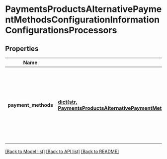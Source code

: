 # PaymentsProductsAlternativePaymentMethodsConfigurationInformationConfigurationsProcessors

## Properties
Name | Type | Description | Notes
------------ | ------------- | ------------- | -------------
**payment_methods** | [**dict(str, PaymentsProductsAlternativePaymentMethodsConfigurationInformationConfigurationsPaymentMethods)**](PaymentsProductsAlternativePaymentMethodsConfigurationInformationConfigurationsPaymentMethods.md) | Payment methods supported by the processor. The following values are supported: - klarna - CREDIT_CARD - DEBIT_CARD  | [optional] 

[[Back to Model list]](../README.md#documentation-for-models) [[Back to API list]](../README.md#documentation-for-api-endpoints) [[Back to README]](../README.md)



